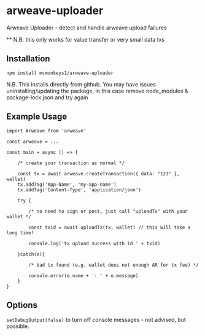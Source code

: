 # arweave-uploader

Arweave Uploader - detect and handle arweave upload failures 

** N.B. this only works for value transfer or very small data txs

## Installation

```
npm install mcmonkeys1/arweave-uploader
```
N.B. This installs directly from github. You may have issues uninstalling/updating the package, in this case remove node_modules & package-lock.json and try again

## Example Usage

```
import Arweave from 'arweave'

const arweave = ...

const main = async () => {

	/* create your transaction as normal */

	const tx = await arweave.createTransaction({ data: "123" }, wallet)
	tx.addTag('App-Name', 'my-app-name')
	tx.addTag('Content-Type', 'application/json')

	try {

		/* no need to sign or post, just call "uploadTx" with your wallet */

		const txid = await uploadTx(tx, wallet) // this will take a long time!
		
		console.log('tx upload success with id ' + txid)

	}catch(e){
		
		/* bad tx found (e.g. wallet does not enough AR for tx fee) */

		console.error(e.name + ': ' + e.message)
	}
}
```

## Options

`setDebugOutput(false)` to turn off console messages - not advised, but possible.
